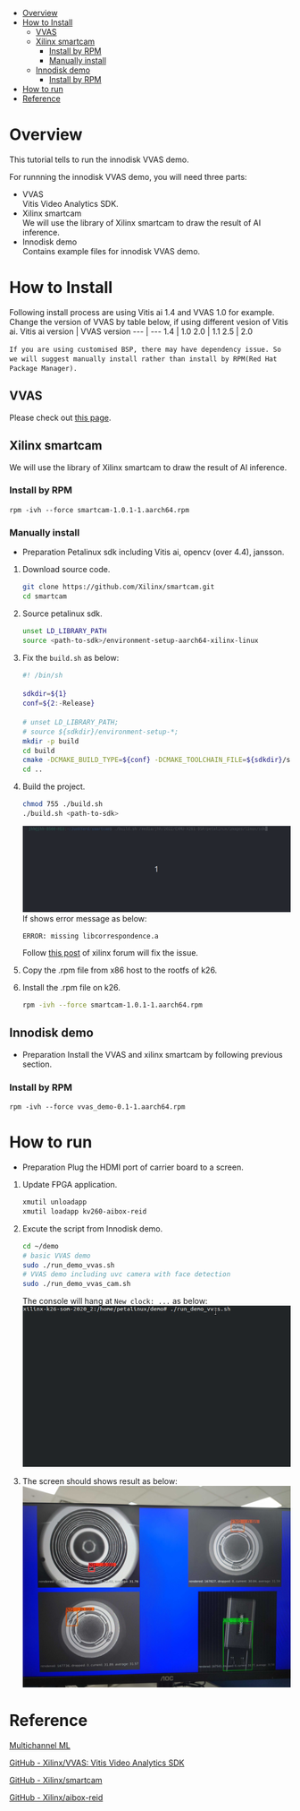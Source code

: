 <!--
 Copyright (c) 2022 Innodisk crop.
 
 This software is released under the MIT License.
 https://opensource.org/licenses/MIT
-->

- [Overview](#overview)
- [How to Install](#how-to-install)
  - [VVAS](#vvas)
  - [Xilinx smartcam](#xilinx-smartcam)
    - [Install by RPM](#install-by-rpm)
    - [Manually install](#manually-install)
  - [Innodisk demo](#innodisk-demo)
    - [Install by RPM](#install-by-rpm-1)
- [How to run](#how-to-run)
- [Reference](#reference)

# Overview
This tutorial tells to run the innodisk VVAS demo.

For runnning the innodisk VVAS demo, you will need three parts:
- VVAS  
  Vitis Video Analytics SDK.
- Xilinx smartcam  
  We will use the library of Xilinx smartcam to draw the result of AI inference.
- Innodisk demo  
  Contains example files for innodisk VVAS demo.

# How to Install
Following install process are using Vitis ai 1.4 and VVAS 1.0 for example. Change the version of VVAS by table below, if using different vesion of Vitis ai.
 Vitis ai version | VVAS version
 --- | --- 
 1.4 | 1.0 
 2.0 | 1.1 
 2.5 | 2.0 

`If you are using customised BSP, there may have dependency issue. So we will suggest manually install rather than install by RPM(Red Hat Package Manager).`
## VVAS
Please check out [this page](../2.Software/VVAS.md).
## Xilinx smartcam
We will use the library of Xilinx smartcam to draw the result of AI inference.
### Install by RPM
```
rpm -ivh --force smartcam-1.0.1-1.aarch64.rpm
```
### Manually install
- Preparation
    Petalinux sdk including Vitis ai, opencv (over 4.4), jansson.
1. Download source code.
    
    ```bash
    git clone https://github.com/Xilinx/smartcam.git
    cd smartcam
    ```
    
2. Source petalinux sdk.
    
    ```bash
    unset LD_LIBRARY_PATH
    source <path-to-sdk>/environment-setup-aarch64-xilinx-linux
    ```
    
3. Fix the `build.sh` as below:
    
    ```bash
    #! /bin/sh
    
    sdkdir=${1}
    conf=${2:-Release}
    
    # unset LD_LIBRARY_PATH;
    # source ${sdkdir}/environment-setup-*;
    mkdir -p build
    cd build
    cmake -DCMAKE_BUILD_TYPE=${conf} -DCMAKE_TOOLCHAIN_FILE=${sdkdir}/sysroots/x86_64-petalinux-linux/usr/share/cmake/OEToolchainConfig.cmake ../ && make -j && make package
    cd ..
    ```
    
4. Build the project.
    
    ```bash
    chmod 755 ./build.sh
    ./build.sh <path-to-sdk>
    ```
    ![vvas_smatrcam_build](fig/vvas_smatrcam_build.gif)
    If shows error message as below:
    ```
    ERROR: missing libcorrespondence.a
    ```
    Follow [this post](https://support.xilinx.com/s/question/0D52E00006mEc4wSAC/building-smartcam-app-error-missing-libcorrespondencea-?language=en_US) of xilinx forum will fix the issue.
    
5. Copy the .rpm file from x86 host to the rootfs of k26.
6. Install the .rpm file on k26.
    
    ```bash
    rpm -ivh --force smartcam-1.0.1-1.aarch64.rpm
    ```
## Innodisk demo
- Preparation
    Install the VVAS and xilinx smartcam by following previous section.
### Install by RPM
```
rpm -ivh --force vvas_demo-0.1-1.aarch64.rpm
```

# How to run
- Preparation
    Plug the HDMI port of carrier board to a screen.

1. Update FPGA application.
    
    ```bash
    xmutil unloadapp
    xmutil loadapp kv260-aibox-reid
    ```
    
2. Excute the script from Innodisk demo.
    
    ```bash
    cd ~/demo
    # basic VVAS demo
    sudo ./run_demo_vvas.sh
    # VVAS demo including uvc camera with face detection
    sudo ./run_demo_vvas_cam.sh
    ```
    The console will hang at `New clock: ...` as below:
    ![vvas_run](fig/vvas_run.gif)
3. The screen should shows result as below:
   ![vvas_demo](fig/vvas_demo.jpg)


# Reference

[Multichannel ML](https://xilinx.github.io/VVAS/main/build/html/docs/Embedded/Tutorials/MultiChannelML.html)

[GitHub - Xilinx/VVAS: Vitis Video Analytics SDK](https://github.com/Xilinx/VVAS)

[GitHub - Xilinx/smartcam](https://github.com/Xilinx/smartcam)

[GitHub - Xilinx/aibox-reid](https://github.com/Xilinx/aibox-reid)